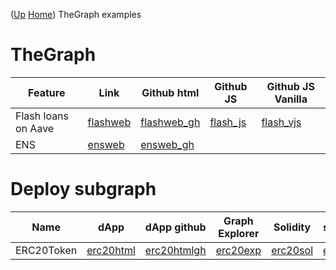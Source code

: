 ([Up](..) [Home](..\..))
TheGraph examples 

# TheGraph

| Feature             | Link       | Github html   | Github JS  | Github JS Vanilla
| --------            | ----       | --------      | --------   | -------------------
| Flash loans on Aave | [flashweb] | [flashweb_gh] | [flash_js] | [flash_vjs]
| ENS                 | [ensweb]   | [ensweb_gh]

[flash_js]:          https://github.com/web3examples/ethereum/blob/master/thegraph_examples/flash.js
[flash_vjs]:         https://github.com/web3examples/ethereum/blob/master/thegraph_examples/flash_vanilla.js
[flashweb_gh]:       https://github.com/web3examples/ethereum/blob/master/thegraph_examples/flash.html
[flashweb]:          https://web3examples.com/ethereum/thegraph_examples/flash.html
[ensweb_gh]:         https://github.com/web3examples/ethereum/blob/master/thegraph_examples/ens.html
[ensweb]:            https://web3examples.com/ethereum/thegraph_examples/ens.html


# Deploy subgraph

| Name            | dApp        | dApp github   | Graph Explorer | Solidity   | subraph.yml | schema.graphql | mapppings.ts | github
| ----            | -           | ---           |-           | --         |  --         | -              | -            | -
| ERC20Token      | [erc20html] | [erc20htmlgh] |[erc20exp]     | [erc20sol] | [erc20map]  |[erc20graphql] | [erc20yaml]   | [erc20gh]

[erc20html]:    https://github.com/web3examples/ethereum/tree/master/thegraph_examples/ERC20TruffleOpenZeppelin/ShowERC20Token.html
[erc20htmlgh]:  https://web3examples.com/ethereum/thegraph_examples/ERC20TruffleOpenZeppelin/ShowERC20Token.html
[erc20exp]:     https://thegraph.com/explorer/subgraph/web3examples/erc20token
[erc20sol]:     https://github.com/web3examples/ethereum/tree/master/thegraph_examples/ERC20TruffleOpenZeppelin/contracts/ERC20Token.sol
[erc20map]:     https://github.com/web3examples/ethereum/tree/master/thegraph_examples/ERC20TruffleOpenZeppelin/ERC20Token/src/mappings.ts
[erc20graphql]: https://github.com/web3examples/ethereum/tree/master/thegraph_examples/ERC20TruffleOpenZeppelin/schema.graphql
[erc20yaml]:    https://github.com/web3examples/ethereum/tree/master/thegraph_examples/ERC20TruffleOpenZeppelin/subgraph.yaml
[erc20gh]:      https://github.com/web3examples/ethereum/tree/master/thegraph_examples/ERC20TruffleOpenZeppelin/